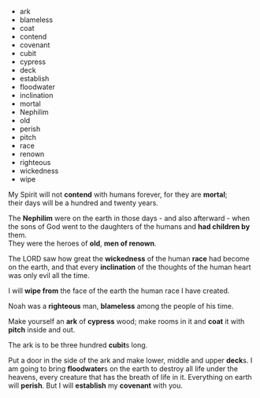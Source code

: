 + ark
+ blameless
+ coat
+ contend
+ covenant
+ cubit
+ cypress
+ deck
+ establish
+ floodwater
+ inclination
+ mortal
+ Nephilim
+ old
+ perish
+ pitch
+ race
+ renown
+ righteous
+ wickedness
+ wipe

My Spirit will not **contend** with humans forever, for they are **mortal**;  
their days will be a hundred and twenty years.

The **Nephilim** were on the earth in those days - and also afterward - when the 
sons of God went to the daughters of the humans and **had children by** them.  
They were the heroes of **old**, **men of renown**.

The LORD saw how great the **wickedness** of the human **race** had become on the earth,
and that every **inclination** of the thoughts of the human heart was only evil all the time.

I will **wipe from** the face of the earth the human race I have created.

Noah was a **righteous** man, **blameless** among the people of his time.

Make yourself an **ark** of **cypress** wood; 
make rooms in it and **coat** it with **pitch** inside and out.

The ark is to be three hundred **cubit**s long.

Put a door in the side of the ark and make lower, middle and upper **deck**s.
I am going to bring **floodwater**s on the earth to destroy all life under the heavens, 
every creature that has the breath of life in it.
Everything on earth will **perish**.
But I will **establish** my **covenant** with you.